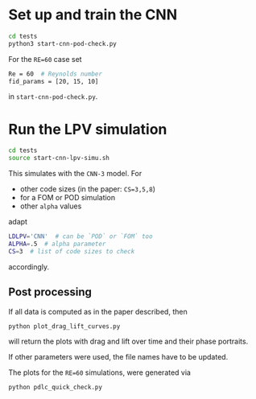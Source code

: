 # Set up and train the CNN

```sh
cd tests
python3 start-cnn-pod-check.py
```

For the `RE=60` case set

```sh
Re = 60  # Reynolds number
fid_params = [20, 15, 10]
```
in `start-cnn-pod-check.py`.

# Run the LPV simulation

```sh
cd tests
source start-cnn-lpv-simu.sh
```

This simulates with the `CNN-3` model. For 

* other code sizes (in the paper: `CS=3,5,8`)
* for a FOM or POD simulation
* other `alpha` values

adapt

```sh
LDLPV='CNN'  # can be `POD` or `FOM` too
ALPHA=.5  # alpha parameter
CS=3  # list of code sizes to check
```

accordingly.


## Post processing

If all data is computed as in the paper described, then

```sh
python plot_drag_lift_curves.py
```

will return the plots with drag and lift over time and their phase portraits.

If other parameters were used, the file names have to be updated.

The plots for the `RE=60` simulations, were generated via

```sh
python pdlc_quick_check.py
```
